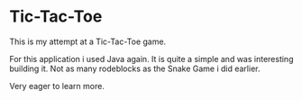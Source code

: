 # Tic-Tac-Toe
This is my attempt at a Tic-Tac-Toe game.

For this application i used Java again. It is quite a simple and was interesting building it. Not as many rodeblocks as the Snake Game i did earlier.

Very eager to learn more.
